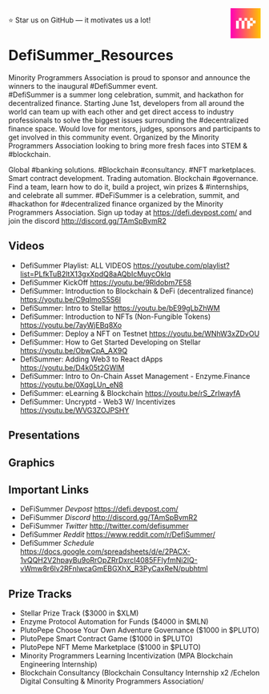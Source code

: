 
<a href="https://minorityprogrammers.com/">
    <img src="https://github.com/MinorityProgrammers/graphics/blob/master/MPA-Exec.png?raw=true" alt="MPA Logo logo" title="MPA Research" align="right" height="60" />
</a>

:star: Star us on GitHub — it motivates us a lot!
# DefiSummer_Resources
Minority Programmers Association is proud to sponsor and announce the winners to the inaugural #DefiSummer event.                             
#DefiSummer is a summer long celebration, summit, and hackathon for decentralized finance. Starting June 1st, developers from all around the world can team up with each other and get direct access to industry professionals to solve the biggest issues surrounding the #decentralized finance space. Would love for mentors, judges, sponsors and participants to get involved in this community event. Organized by the Minority Programmers Association looking to bring more fresh faces into STEM & #blockchain.


Global #banking solutions. #Blockchain #consultancy. #NFT marketplaces. Smart contract development. Trading automation. Blockchain #governance. Find a team, learn how to do it, build a project, win prizes & #internships, and celebrate all summer. #DeFiSummer is a celebration, summit, and #hackathon for #decentralized finance organized by the Minority Programmers Association. Sign up today  at https://defi.devpost.com/ and join the discord http://discord.gg/TAmSpBvmR2

## Videos
* DefiSummer Playlist: ALL VIDEOS https://youtube.com/playlist?list=PLfkTuB2ltX13gxXpdQ8aAQbIcMuycOkIq
* DefiSummer KickOff https://youtu.be/9Rldobm7E58
* DefiSummer: Introduction to Blockchain & DeFi (decentralized finance) https://youtu.be/C9qImoS5S6I
* DefiSummer: Intro to Stellar https://youtu.be/bE99gLbZhWM
* DefiSummer: Introduction to NFTs (Non-Fungible Tokens) https://youtu.be/7ayWjEBq8Xo
* DefiSummer: Deploy a NFT on Testnet https://youtu.be/WNhW3xZDvOU
* DefiSummer: How to Get Started Developing on Stellar https://youtu.be/ObwCpA_AX9Q
* DefiSummer: Adding Web3 to React dApps https://youtu.be/D4k05t2GWlM
* DefiSummer: Intro to On-Chain Asset Management - Enzyme.Finance https://youtu.be/0XqgLUn_eN8
* DefiSummer: eLearning & Blockchain https://youtu.be/rS_ZrIwayfA
* DefiSummer: Uncryptd - Web3 W/ Incentivizes https://youtu.be/WVG3ZOJPSHY

## Presentations


## Graphics


## Important Links
* DeFiSummer *Devpost* https://defi.devpost.com/
* DeFiSummer *Discord* http://discord.gg/TAmSpBvmR2
* DeFiSummer *Twitter* http://twitter.com/defisummer
* DefiSummer *Reddit* https://www.reddit.com/r/DefiSummer/
* DefiSummer *Schedule* https://docs.google.com/spreadsheets/d/e/2PACX-1vQQH2V2hpayBu9oRrOpZRrDxrcI4085FFlyfmNi2lQ-vWmw8r6lv2RFnlwcaGmEBGXhX_R3PyCaxReN/pubhtml

## Prize Tracks
* Stellar Prize Track ($3000 in $XLM)
* Enzyme Protocol Automation for Funds ($4000 in $MLN)
* PlutoPepe Choose Your Own Adventure Governance ($1000 in $PLUTO)
* PlutoPepe Smart Contract Game ($1000 in $PLUTO)
* PlutoPepe NFT Meme Marketplace ($1000 in $PLUTO)
* Minority Programmers Learning Incentivization (MPA Blockchain Engineering Internship)
* Blockchain Consultancy (Blockchain Consultancy Internship x2 /Echelon Digital Consulting & Minority Programmers Association/

